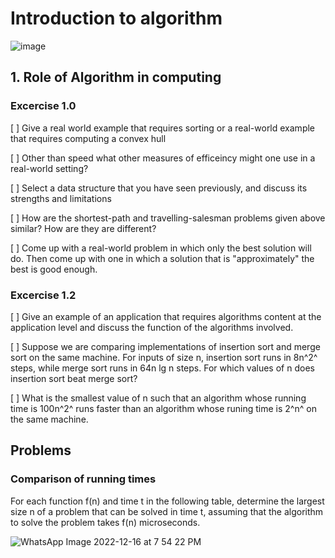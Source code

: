 # Introduction to algorithm

![image](https://user-images.githubusercontent.com/106484590/208104026-66ef18e9-e5fb-4f24-b39a-ec6532c242ca.png)


## 1. Role of Algorithm in computing 

### Excercise 1.0 

[ ] Give a real world example  that requires sorting or a real-world example that requires computing a convex hull

[ ]  Other than speed  what other measures of efficeincy might  one use in a real-world setting? 

[ ]  Select a data structure  that you have seen previously, and discuss its strengths and limitations 

[ ] How are the shortest-path  and travelling-salesman problems given above similar? How are they are different? 

[ ] Come up with a real-world problem  in which only the best solution will do. Then come up with one in which  a solution that is "approximately" the best is good enough. 

### Excercise 1.2 

[ ] Give an example  of an application that requires algorithms content at the application level and discuss the function of the algorithms involved. 

[ ] Suppose we are comparing  implementations of insertion sort and merge sort on the same machine. For inputs  of size n, insertion sort runs in 8n^2^ steps, while merge sort runs in 64n lg n steps. For which  values  of n does insertion sort beat merge sort? 

[ ] What is the smallest value of n such that an algorithm whose running time is 100n^2^ runs faster than an algorithm whose runing time is 2^n^ on the same machine. 
## Problems 

### Comparison  of running times

For each function f(n) and time t in the following table, determine the largest size n of a problem that can be solved in time t, assuming that the algorithm to solve the problem  takes f(n) microseconds. 



![WhatsApp Image 2022-12-16 at 7 54 22 PM](https://user-images.githubusercontent.com/106484590/208120107-0f0a48e8-b4cd-4bc0-95e5-3042951076ec.jpeg)











